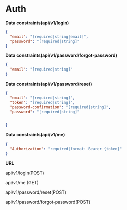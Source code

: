 # Auth

**Data constraints(api/v1/login)**
```json
{
  "email": "[required|string|email]",
  "password": "[required|string]"
}
```
**Data constraints(api/v1/password/forgot-password)**

```json
{
  "email": "[required|string]"
}
```
**Data constraints(api/v1/password/reset)**

```json
{
  "email": "[required|string]",
  "token": "[required|string]",
  "password-confirmation": "[required|string]",
  "password": "[required|string]"


}
```

**Data constraints(api/v1/me)**
```json
{
  "Authorization": "required|format: Bearer {token}"
}
```


**URL** 

api/v1/login(POST)

api/v1/me (GET)

api/v1/password/reset(POST)

api/v1/password/forgot-password(POST)
